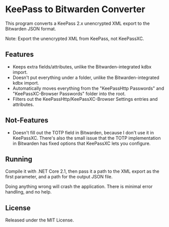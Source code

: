 # KeePass to Bitwarden Converter

This program converts a KeePass 2.x unencrypted XML export to the Bitwarden JSON format.

Note: Export the unencrypted XML from KeePass, not KeePassXC.

## Features

* Keeps extra fields/attributes, unlike the Bitwarden-integrated kdbx import.
* Doesn't put everything under a folder, unlike the Bitwarden-integrated kdbx import.
* Automatically moves everything from the "KeePassHttp Passwords" and "KeePassXC-Browser Passwords" folder into the root.
* Filters out the KeePassHttp/KeePassXC-Browser Settings entries and attributes.

## Not-Features

* Doesn't fill out the TOTP field in Bitwarden, because I don't use it in KeePassXC. There's also the small issue that the TOTP implementation in Bitwarden has fixed options that KeePassXC lets you configure.

## Running

Compile it with .NET Core 2.1, then pass it a path to the XML export as the first parameter, and a path for the output JSON file.

Doing anything wrong will crash the application. There is minimal error handling, and no help.

## License

Released under the MIT License.